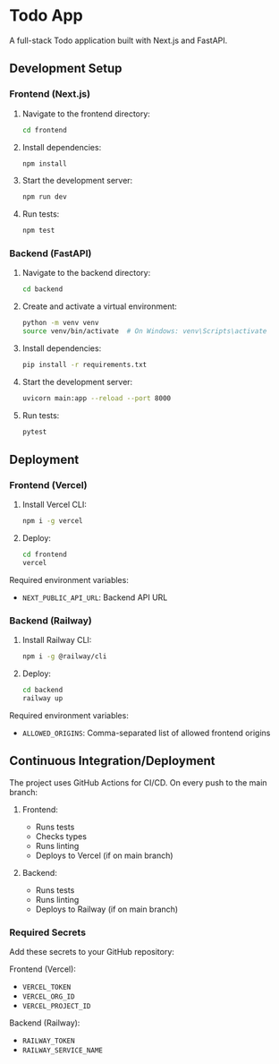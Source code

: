 # Todo App

A full-stack Todo application built with Next.js and FastAPI.

## Development Setup

### Frontend (Next.js)

1. Navigate to the frontend directory:
   ```bash
   cd frontend
   ```

2. Install dependencies:
   ```bash
   npm install
   ```

3. Start the development server:
   ```bash
   npm run dev
   ```

4. Run tests:
   ```bash
   npm test
   ```

### Backend (FastAPI)

1. Navigate to the backend directory:
   ```bash
   cd backend
   ```

2. Create and activate a virtual environment:
   ```bash
   python -m venv venv
   source venv/bin/activate  # On Windows: venv\Scripts\activate
   ```

3. Install dependencies:
   ```bash
   pip install -r requirements.txt
   ```

4. Start the development server:
   ```bash
   uvicorn main:app --reload --port 8000
   ```

5. Run tests:
   ```bash
   pytest
   ```

## Deployment

### Frontend (Vercel)

1. Install Vercel CLI:
   ```bash
   npm i -g vercel
   ```

2. Deploy:
   ```bash
   cd frontend
   vercel
   ```

Required environment variables:
- `NEXT_PUBLIC_API_URL`: Backend API URL

### Backend (Railway)

1. Install Railway CLI:
   ```bash
   npm i -g @railway/cli
   ```

2. Deploy:
   ```bash
   cd backend
   railway up
   ```

Required environment variables:
- `ALLOWED_ORIGINS`: Comma-separated list of allowed frontend origins

## Continuous Integration/Deployment

The project uses GitHub Actions for CI/CD. On every push to the main branch:

1. Frontend:
   - Runs tests
   - Checks types
   - Runs linting
   - Deploys to Vercel (if on main branch)

2. Backend:
   - Runs tests
   - Runs linting
   - Deploys to Railway (if on main branch)

### Required Secrets

Add these secrets to your GitHub repository:

Frontend (Vercel):
- `VERCEL_TOKEN`
- `VERCEL_ORG_ID`
- `VERCEL_PROJECT_ID`

Backend (Railway):
- `RAILWAY_TOKEN`
- `RAILWAY_SERVICE_NAME`